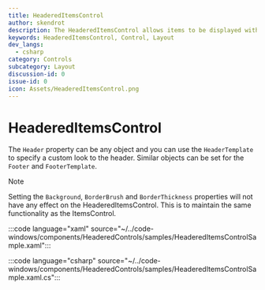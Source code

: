 ```yaml
---
title: HeaderedItemsControl
author: skendrot
description: The HeaderedItemsControl allows items to be displayed with a specified header.
keywords: HeaderedItemsControl, Control, Layout
dev_langs:
  - csharp
category: Controls
subcategory: Layout
discussion-id: 0
issue-id: 0
icon: Assets/HeaderedItemsControl.png
---
```


# HeaderedItemsControl

The `Header` property can be any object and you can use the `HeaderTemplate` to specify a custom look to the header. Similar objects can be set for the `Footer` and `FooterTemplate`.

> [!NOTE]
> Setting the `Background`, `BorderBrush` and `BorderThickness` properties will not have any effect on the HeaderedItemsControl. This is to maintain the same functionality as the ItemsControl.

:::code language="xaml" source="~/../code-windows/components/HeaderedControls/samples/HeaderedItemsControlSample.xaml":::

:::code language="csharp" source="~/../code-windows/components/HeaderedControls/samples/HeaderedItemsControlSample.xaml.cs":::
